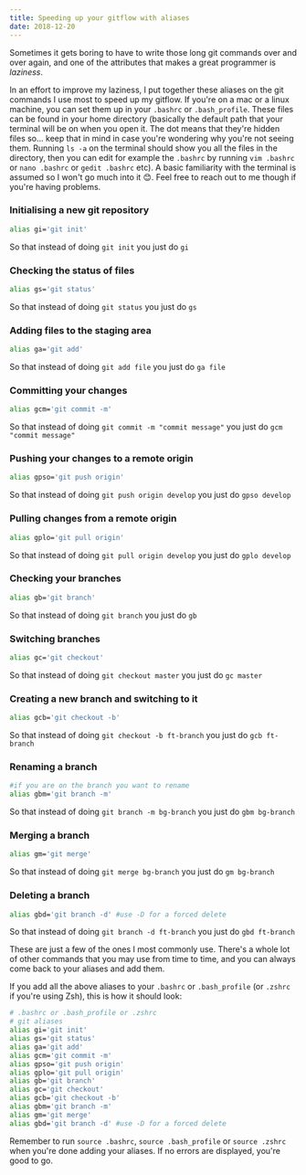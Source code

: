 ```yaml
---
title: Speeding up your gitflow with aliases
date: 2018-12-20
---
```

Sometimes it gets boring to have to write those long git commands over and over again, and one of the attributes that makes a great programmer is _laziness_.

In an effort to improve my laziness, I put together these aliases on the git commands I use most to speed up my 
gitflow. If you're on a mac or a linux machine, you can set them up in your `.bashrc` or `.bash_profile`. These files can be found in 
your home directory (basically the default path that your terminal will be on when you open it. The dot means that they're hidden files so... 
keep that in mind in case you're wondering why you're not seeing them. Running `ls -a` on the terminal should show you all the files in the directory, 
then you can edit for example the `.bashrc` by running `vim .bashrc` or `nano .bashrc` or `gedit .bashrc` etc). A basic familiarity 
with the terminal is assumed so I won't go much into it 😊. Feel free to reach out to me though if you're having problems. 

### Initialising a new git repository
```bash
alias gi='git init'
```
So that instead of doing `git init` you just do `gi`

### Checking the status of files
```bash
alias gs='git status'
```
So that instead of doing `git status` you just do `gs`

### Adding files to the staging area
```bash
alias ga='git add'
```
So that instead of doing `git add file` you just do `ga file`

### Committing your changes
```bash
alias gcm='git commit -m'
```
So that instead of doing `git commit -m "commit message"` you just do `gcm "commit message"`

### Pushing your changes to a remote origin
```bash
alias gpso='git push origin'
```
So that instead of doing `git push origin develop` you just do `gpso develop`

### Pulling changes from a remote origin
```bash
alias gplo='git pull origin'
```
So that instead of doing `git pull origin develop` you just do `gplo develop`

### Checking your branches
```bash
alias gb='git branch'
```
So that instead of doing `git branch` you just do `gb`

### Switching branches
```bash
alias gc='git checkout'
```
So that instead of doing `git checkout master` you just do `gc master`

### Creating a new branch and switching to it
```bash
alias gcb='git checkout -b'
```
So that instead of doing `git checkout -b ft-branch` you just do `gcb ft-branch`

### Renaming a branch
```bash
#if you are on the branch you want to rename
alias gbm='git branch -m'
```
So that instead of doing `git branch -m bg-branch` you just do `gbm bg-branch`

### Merging a branch
```bash
alias gm='git merge'
```
So that instead of doing `git merge bg-branch` you just do `gm bg-branch`

### Deleting a branch
```bash
alias gbd='git branch -d' #use -D for a forced delete
```
So that instead of doing `git branch -d ft-branch` you just do `gbd ft-branch`

These are just a few of the ones I most commonly use. There's a whole lot of other commands that you may use from time 
to time, and you can always come back to your aliases and add them. 

If you add all the above aliases to your `.bashrc` or `.bash_profile` (or `.zshrc` if you're using Zsh), this is how it 
should look:
```bash
# .bashrc or .bash_profile or .zshrc
# git aliases
alias gi='git init'
alias gs='git status'
alias ga='git add'
alias gcm='git commit -m'
alias gpso='git push origin'
alias gplo='git pull origin'
alias gb='git branch'
alias gc='git checkout'
alias gcb='git checkout -b'
alias gbm='git branch -m'
alias gm='git merge'
alias gbd='git branch -d' #use -D for a forced delete
```

Remember to run `source .bashrc`, `source .bash_profile` or `source .zshrc` when you're done adding your aliases. If no errors are displayed, you're good to go.
